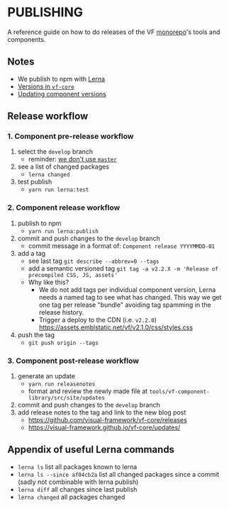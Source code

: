 # PUBLISHING

A reference guide on how to do releases of the VF [monorepo](https://gomonorepo.org)'s tools and components.

## Notes

- We publish to npm with [Lerna](https://github.com/lerna/lerna#about)
- [Versions in `vf-core`](https://visual-framework.github.io/vf-core/developing/guidelines/versioning/)
- [Updating component versions](https://visual-framework.github.io/vf-core/developing/components/updating-a-component/)

## Release workflow

### 1. Component pre-release workflow

1. select the `develop` branch
    - reminder: [we don't use `master`](https://github.com/visual-framework/vf-core/blob/master/README.md)
1. see a list of changed packages
    - `lerna changed`
1. test publish
    - `yarn run lerna:test`

### 2. Component release workflow

1. publish to npm
    - `yarn run lerna:publish`
1. commit and push changes to the `develop` branch
    - commit message in a format of: `Component release YYYYMMDD-01`
1. add a tag
    - see last tag `git describe --abbrev=0 --tags`
    - add a semantic versioned tag `git tag -a v2.2.X -m 'Release of precompiled CSS, JS, assets'`
    - Why like this?
       - We do not add tags per individual component version, Lerna needs a named tag to see what has changed. This way we get one tag per release "bundle" avoiding tag spamming in the release history.
       - Trigger a deploy to the CDN (i.e. `v2.2.0`) https://assets.emblstatic.net/vf/v2.1.0/css/styles.css
1. push the tag
    - `git push origin --tags`

### 3. Component post-release workflow

1. generate an update
    - `yarn run releasenotes`
    - format and review the newly made file at `tools/vf-component-library/src/site/updates`
1. commit and push changes to the `develop` branch
1. add release notes to the tag and link to the new blog post
    - https://github.com/visual-framework/vf-core/releases
    - https://visual-framework.github.io/vf-core/updates/

## Appendix of useful Lerna commands

- `lerna ls` list all packages known to lerna
- `lerna ls --since af04cb2a` list all changed packages since a commit (sadly not combinable with lerna publish)
- `lerna diff` all changes since last publish
- `lerna changed` all packages changed
